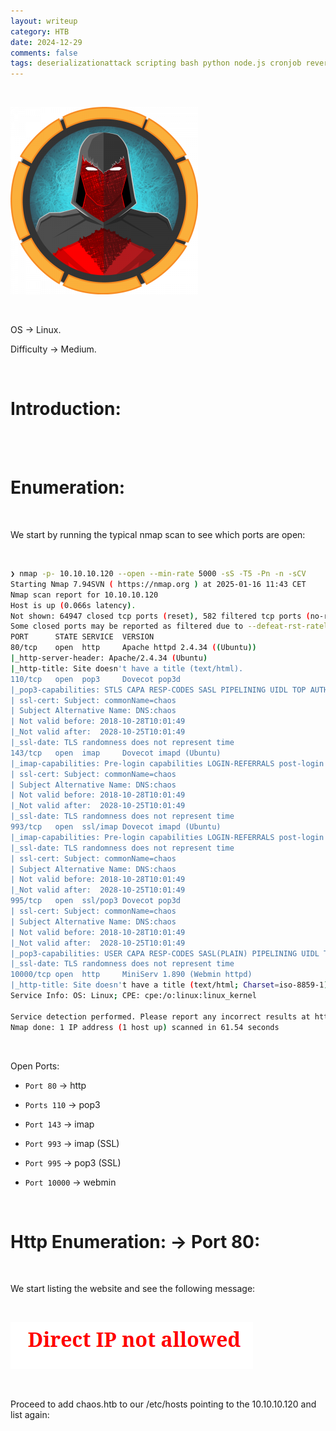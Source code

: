 ```yaml
---
layout: writeup
category: HTB
date: 2024-12-29
comments: false
tags: deserializationattack scripting bash python node.js cronjob reverseshell
---
```


<br />

![Machine-Icon](../../../assets/images/Chaos/1.png)

<br />

OS -> Linux.

Difficulty -> Medium.

<br />

# Introduction:
<br />



<br />

# Enumeration:

<br />

We start by running the typical nmap scan to see which ports are open:

<br />

```bash
❯ nmap -p- 10.10.10.120 --open --min-rate 5000 -sS -T5 -Pn -n -sCV
Starting Nmap 7.94SVN ( https://nmap.org ) at 2025-01-16 11:43 CET
Nmap scan report for 10.10.10.120
Host is up (0.066s latency).
Not shown: 64947 closed tcp ports (reset), 582 filtered tcp ports (no-response)
Some closed ports may be reported as filtered due to --defeat-rst-ratelimit
PORT      STATE SERVICE  VERSION
80/tcp    open  http     Apache httpd 2.4.34 ((Ubuntu))
|_http-server-header: Apache/2.4.34 (Ubuntu)
|_http-title: Site doesn't have a title (text/html).
110/tcp   open  pop3     Dovecot pop3d
|_pop3-capabilities: STLS CAPA RESP-CODES SASL PIPELINING UIDL TOP AUTH-RESP-CODE
| ssl-cert: Subject: commonName=chaos
| Subject Alternative Name: DNS:chaos
| Not valid before: 2018-10-28T10:01:49
|_Not valid after:  2028-10-25T10:01:49
|_ssl-date: TLS randomness does not represent time
143/tcp   open  imap     Dovecot imapd (Ubuntu)
|_imap-capabilities: Pre-login capabilities LOGIN-REFERRALS post-login LOGINDISABLEDA0001 listed OK LITERAL+ have IMAP4rev1 more SASL-IR IDLE STARTTLS ID ENABLE
| ssl-cert: Subject: commonName=chaos
| Subject Alternative Name: DNS:chaos
| Not valid before: 2018-10-28T10:01:49
|_Not valid after:  2028-10-25T10:01:49
|_ssl-date: TLS randomness does not represent time
993/tcp   open  ssl/imap Dovecot imapd (Ubuntu)
|_imap-capabilities: Pre-login capabilities LOGIN-REFERRALS post-login listed OK LITERAL+ have IMAP4rev1 more SASL-IR AUTH=PLAINA0001 ID IDLE ENABLE
|_ssl-date: TLS randomness does not represent time
| ssl-cert: Subject: commonName=chaos
| Subject Alternative Name: DNS:chaos
| Not valid before: 2018-10-28T10:01:49
|_Not valid after:  2028-10-25T10:01:49
995/tcp   open  ssl/pop3 Dovecot pop3d
| ssl-cert: Subject: commonName=chaos
| Subject Alternative Name: DNS:chaos
| Not valid before: 2018-10-28T10:01:49
|_Not valid after:  2028-10-25T10:01:49
|_pop3-capabilities: USER CAPA RESP-CODES SASL(PLAIN) PIPELINING UIDL TOP AUTH-RESP-CODE
|_ssl-date: TLS randomness does not represent time
10000/tcp open  http     MiniServ 1.890 (Webmin httpd)
|_http-title: Site doesn't have a title (text/html; Charset=iso-8859-1).
Service Info: OS: Linux; CPE: cpe:/o:linux:linux_kernel

Service detection performed. Please report any incorrect results at https://nmap.org/submit/ .
Nmap done: 1 IP address (1 host up) scanned in 61.54 seconds
```

<br />

Open Ports:

- `Port 80` -> http 

- `Ports 110` -> pop3 

- `Port 143` -> imap

- `Port 993` -> imap (SSL)

- `Port 995` -> pop3 (SSL)

- `Port 10000` -> webmin 

<br />

# Http Enumeration: -> Port 80:

<br />

We start listing the website and see the following message:

<br />

![2](../../../assets/images/Chaos/2.png)

<br />

Proceed to add chaos.htb to our /etc/hosts pointing to the 10.10.10.120 and list again:

<br />


